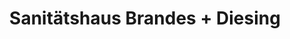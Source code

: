 ---
title: "Sanitätshaus Brandes + Diesing"
url: /osnabrueck/sanitaetshaus-brandes-diesing/
shop: Sanitätshaus
---